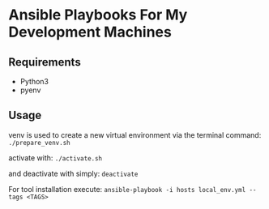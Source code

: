 # Ansible Playbooks For My Development Machines

## Requirements
* Python3
* pyenv

## Usage
venv is used to create a new virtual environment via the terminal command: 
`./prepare_venv.sh`

activate with: 
`./activate.sh`

and deactivate with simply: 
`deactivate`

For tool installation execute: 
`ansible-playbook -i hosts local_env.yml --tags <TAGS>`